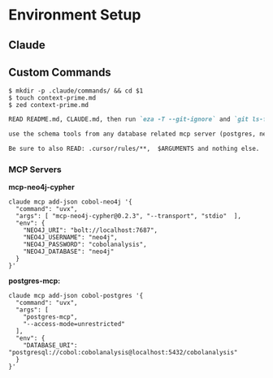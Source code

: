 # Environment Setup

## Claude

## Custom Commands

```
$ mkdir -p .claude/commands/ && cd $1
$ touch context-prime.md
$ zed context-prime.md
```

```markdown
READ README.md, CLAUDE.md, then run `eza -T --git-ignore` and `git ls-files` to understand the context of the project.

use the schema tools from any database related mcp server (postgres, neo4j, etc)

Be sure to also READ: .cursor/rules/**,  $ARGUMENTS and nothing else.
```


### MCP Servers

**mcp-neo4j-cypher**
```shell
claude mcp add-json cobol-neo4j '{
  "command": "uvx",
  "args": [ "mcp-neo4j-cypher@0.2.3", "--transport", "stdio"  ],
  "env": {
    "NEO4J_URI": "bolt://localhost:7687",
    "NEO4J_USERNAME": "neo4j",
    "NEO4J_PASSWORD": "cobolanalysis",
    "NEO4J_DATABASE": "neo4j"
  }
}'
```

**postgres-mcp:**

```shell
claude mcp add-json cobol-postgres '{
  "command": "uvx",
  "args": [
    "postgres-mcp",
    "--access-mode=unrestricted"
  ],
  "env": {
    "DATABASE_URI": "postgresql://cobol:cobolanalysis@localhost:5432/cobolanalysis"
  }
}'
```
